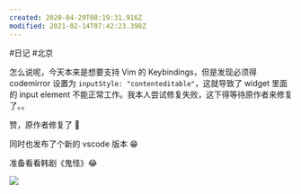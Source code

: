 ```yaml
---
created: 2020-04-29T08:19:31.916Z
modified: 2021-02-14T07:42:23.398Z
---
```

#日记 #北京

怎么说呢，今天本来是想要支持 Vim 的 Keybindings，但是发现必须得 codemirror 设置为 `inputStyle: "contenteditable"`，这就导致了 widget 里面的 input element 不能正常工作。我本人尝试修复失败，这下得等待原作者来修复了。。
  
赞，原作者修复了 :full_moon_with_face: 

同时也发布了个新的 vscode 版本 :grin: 

准备看看韩剧《鬼怪》:joy: 

![](https://ss0.bdstatic.com/70cFuHSh_Q1YnxGkpoWK1HF6hhy/it/u=3150444092,2353491732&fm=26&gp=0.jpg)
